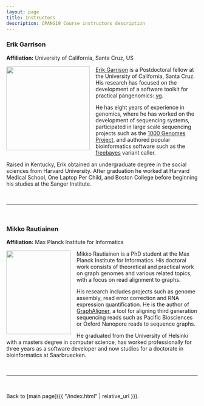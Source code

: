 ```yaml
---
layout: page
title: Instructors
description: CPANG19 Course instructors description
---
```


### Erik Garrison
**Affiliation:** University of California, Santa Cruz, US

<img src="./images/instructors/Erik_Garrison.jpg" height="220" width="220" align="left" style="margin-right: 3%; margin-bottom: 0.3em;">

[Erik Garrison](http://hypervolu.me/~erik/erik_garrison.html) is a Postdoctoral fellow at the University of California, Santa Cruz. His research has focused on the development of a software toolkit for practical pangenomics: [vg](https://github.com/vgteam/vg).

He has eight years of experience in genomics, where he has worked on the development of sequencing systems, participated in large scale sequencing projects such as the [1000 Genomes Project](http://www.internationalgenome.org/), and authored popular bioinformatics software such as the [freebayes](https://github.com/ekg/freebayes) variant caller. 

Raised in Kentucky, Erik obtained an undergraduate degree in the social sciences from Harvard University. After graduation he worked at Harvard Medical School, One Laptop Per Child, and Boston College before beginning his studies at the Sanger Institute.

<br/>

-----

<br/>

### Mikko Rautiainen
**Affiliation:** Max Planck Institute for Informatics

<img src="./images/instructors/Mikko.jpg" height="220" width="170" align="left" style="margin-right: 3%; margin-bottom: 0.3em;">

Mikko Rautiainen is a PhD student at the Max Planck Institute for Informatics. His doctoral work consists of theoretical and practical work on graph genomes and various related topics, with a focus on read alignment to graphs.

His research includes projects such as genome assembly, read error correction and RNA expression quantification. He is the author of [GraphAligner](https://github.com/maickrau/GraphAligner), a tool for aligning third generation sequencing reads such as Pacific Biosciences or Oxford Nanopore reads to sequence graphs.

He graduated from the University of Helsinki with a masters degree in computer science, has worked professionally for three years as a software developer and now studies for a doctorate in bioinformatics at Saarbruecken.


<br/>

-----

<br/>

Back to [main page]({{ "/index.html" | relative_url }}).
